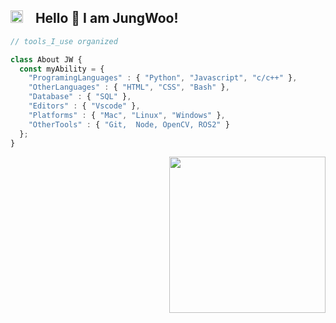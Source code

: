 <h2>  <img src="https://github.com/SP-XD/SP-XD/blob/main/images/hyperkitty.gif?raw=true" width="20" />&nbsp;&nbsp;&nbsp;  Hello 👋 I am JungWoo! </h2>


```javascript
// tools_I_use organized

class About JW { 
  const myAbility = {  
    "ProgramingLanguages" : { "Python", "Javascript", "c/c++" },
    "OtherLanguages" : { "HTML", "CSS", "Bash" },
    "Database" : { "SQL" },
    "Editors" : { "Vscode" },
    "Platforms" : { "Mac", "Linux", "Windows" },
    "OtherTools" : { "Git,  Node, OpenCV, ROS2" }
  };
}
```

<img align='right' src='https://media.giphy.com/media/bcKmIWkUMCjVm/giphy.gif' width='250'>
